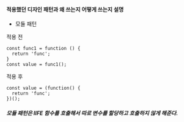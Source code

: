 #### 적용했던 디자인 패턴과 왜 쓰는지 어떻게 쓰는지 설명

- 모듈 패턴

적용 전
```
const func1 = function () {
  return 'func';
}
const value = func1();
```

적용 후
```
const value = (function() {
  return 'func';
})();
```

##### 모듈 패턴은 IIFE 함수를 호출해서 따로 변수를 할당하고 호출하지 않게 해준다.
